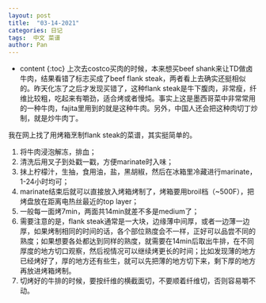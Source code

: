 ```yaml
---
layout: post
title:  "03-14-2021"
categories: 日记
tags:  中文 菜谱
author: Pan
---
```


* content
{:toc}
上次去costco买肉的时候，本来想买beef shank来让TD做卤牛肉，结果看错了标志买成了beef flank steak，两者看上去确实还挺相似的。昨天化冻了之后才发现买错了，这种flank steak是牛下腹肉，非常瘦，纤维比较粗，吃起来有嚼劲，适合烤或者慢炖。事实上这是墨西哥菜中非常常用的一种牛肉，fajita里用到的就是这种牛肉。另外，中国人还会把这种肉切丁炒制，就是炒牛肉丁。



我在网上找了用烤箱烹制flank steak的菜谱，其实挺简单的。
1. 将牛肉浸泡解冻，排血；
2. 清洗后用叉子到处戳一戳，方便marinate时入味；
3. 抹上柠檬汁，生抽，食用油，盐，黑胡椒，然后在冰箱里冷藏进行marinate，1-24小时均可；
4. marinate结束后就可以直接放入烤箱烤制了，烤箱要用broil档（~500F），把烤盘放在距离电热丝最近的top layer；
5. 一般每一面烤7min，两面共14min就差不多是medium了；
6. 需要注意的是，flank steak通常是一大块，边缘薄中间厚，或者一边薄一边厚，如果烤制相同的时间的话，各个部位熟度会不一样，正好可以品尝不同的熟度；如果想要各处都达到同样的熟度，就需要在14min后取出牛排，在不同厚度的地方切口观察，然后视情况可以继续烤更长的时间；比如发现薄的地方已经烤好了，厚的地方还有些生，就可以先把薄的地方切下来，剩下厚的地方再放进烤箱烤制。
7. 切烤好的牛排的时候，要按纤维的横截面切，不要顺着纤维切，否则容易嚼不动。